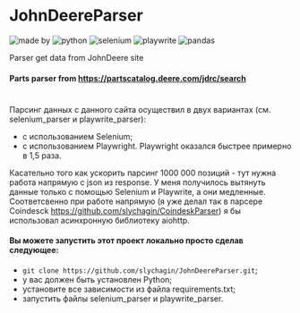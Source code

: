 # JohnDeereParser
![made by](https://img.shields.io/badge/made_by-slychagin-green)
![python](https://img.shields.io/badge/python-v3.10.5-blue)
![selenium](https://img.shields.io/badge/selenium-green)
![playwrite](https://img.shields.io/badge/playwrite-blue)
![pandas](https://img.shields.io/badge/pandas-red)

Parser get data from JohnDeere site

#### Parts parser from https://partscatalog.deere.com/jdrc/search
#
Парсинг данных с данного сайта осуществил в двух вариантах (см. selenium_parser и playwrite_parser):
- с использованием Selenium;
- с использованием Playwright.
Playwright оказался быстрее примерно в 1,5 раза.

Касательно того как ускорить парсинг 1000 000 позиций - тут нужна работа напрямую с json из response.
У меня получилось вытянуть данные только с помощью Selenium и Playwrite, а они медленные.
Соответсвенно при работе напрямую (я уже делал так в парсере Coindesck https://github.com/slychagin/CoindeskParser)
я бы использовал асинхронную библиотеку aiohttp.

#### Вы можете запустить этот проект локально просто сделав следующее:
- `git clone https://github.com/slychagin/JohnDeereParser.git`;
- у вас должен быть установлен Python;
- установите все зависимости из файла requirements.txt;
- запустить файлы selenium_parser и playwrite_parser.
